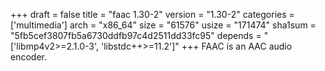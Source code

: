+++
draft = false
title = "faac 1.30-2"
version = "1.30-2"
categories = ['multimedia']
arch = "x86_64"
size = "61576"
usize = "171474"
sha1sum = "5fb5cef3807fb5a6730ddfb97c4d2511dd33fc95"
depends = "['libmp4v2>=2.1.0-3', 'libstdc++>=11.2']"
+++
FAAC is an AAC audio encoder.